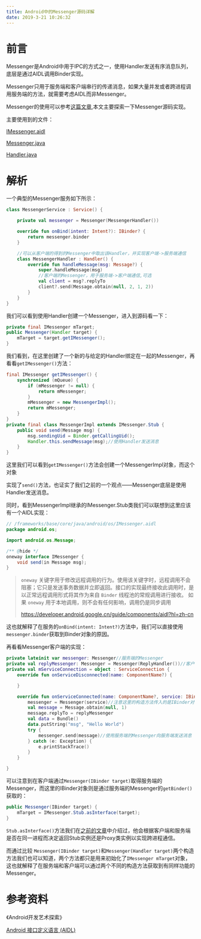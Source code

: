 ```yaml
---
title: Android中的Messenger源码详解
date: 2019-3-21 10:26:32
---
```



# 前言

Messenger是Android中用于IPC的方式之一，使用Handler发送有序消息队列，底层是通过AIDL调用Binder实现。

Messenger只用于服务端和客户端串行的传递消息，如果大量并发或者跨进程调用服务端的方法，就需要考虑AIDL而非Messenger。

Messenger的使用可以参考[这篇文章](https://jixiaoyong.github.io/blog/posts/ad4c562c/),本文主要探索一下Messenger源码实现。

主要使用到的文件：

[IMessenger.aidl](http://androidxref.com/9.0.0_r3/xref/frameworks/base/core/java/android/os/IMessenger.aidl)

[Messenger.java](http://androidxref.com/9.0.0_r3/xref/frameworks/base/core/java/android/os/Messenger.java)

[Handler.java](http://androidxref.com/9.0.0_r3/xref/frameworks/base/core/java/android/os/Handler.java)

# 解析

一个典型的Messenger服务如下所示：

```kotlin
class MessengerService : Service() {

    private val messenger = Messenger(MessengerHandler())

    override fun onBind(intent: Intent?): IBinder? {
        return messenger.binder
    }

    //可以从客户端的得到的Messenger中取出该Handler，并实现客户端->服务端通信
    class MessengerHandler : Handler() {
        override fun handleMessage(msg: Message?) {
            super.handleMessage(msg)
            //客户端的Messenger，用于服务端->客户端通信,可选
            val client = msg?.replyTo
            client?.send(Message.obtain(null, 2, 1, 2))
        }
    }
}
```

我们可以看到使用Handler创建一个Messenger，进入到源码看一下：

```java
private final IMessenger mTarget;
public Messenger(Handler target) {
    mTarget = target.getIMessenger();
}
```

我们看到，在这里创建了一个新的与给定的Handler绑定在一起的Messenger，再看看`getIMessenger()`方法：

```java
final IMessenger getIMessenger() {
    synchronized (mQueue) {
        if (mMessenger != null) {
            return mMessenger;
        }
        mMessenger = new MessengerImpl();
        return mMessenger;
    }
}
private final class MessengerImpl extends IMessenger.Stub {
    public void send(Message msg) {
        msg.sendingUid = Binder.getCallingUid();
        Handler.this.sendMessage(msg);//使用Handler发送消息
    }
}
```

这里我们可以看到`getIMessenger()`方法会创建一个MessengerImpl对象，而这个对象

实现了`send()`方法，也证实了我们之前的一个观点——Messenger底层是使用Handler发送消息。

同时，看到MessengerImpl继承的IMessenger.Stub类我们可以联想到这里应该有一个AIDL实现：

```java
// /frameworks/base/core/java/android/os/IMessenger.aidl
package android.os;

import android.os.Message;

/** @hide */
oneway interface IMessenger {
    void send(in Message msg);
}
```

> `oneway` 关键字用于修改远程调用的行为。使用该关键字时，远程调用不会阻塞；它只是发送事务数据并立即返回。接口的实现最终接收此调用时，是以正常远程调用形式将其作为来自 `Binder` 线程池的常规调用进行接收。 如果 `oneway` 用于本地调用，则不会有任何影响，调用仍是同步调用
>
> <https://developer.android.google.cn/guide/components/aidl?hl=zh-cn>

这也就解释了在服务的`onBind(intent: Intent?)`方法中，我们可以直接使用`messenger.binder`获取到Binder对象的原因。

再看看Messenger客户端的实现：

```kotlin
private lateinit var messenger: Messenger//服务端的Messenger
private val replyMessenger: Messenger = Messenger(ReplyHandler())//客户端的Messenger，用于服务端->客户端通信，可选
private val mServiceConnection = object : ServiceConnection {
    override fun onServiceDisconnected(name: ComponentName?) {

    }

    override fun onServiceConnected(name: ComponentName?, service: IBinder?) {
        messenger = Messenger(service)//注意这里的构造方法传入的是IBinder对象
        val message = Message.obtain(null, 1)
        message.replyTo = replyMessenger
        val data = Bundle()
        data.putString("msg", "Hello World")
        try {
            messenger.send(message)//使用服务端的Messenger向服务端发送消息
        } catch (e: Exception) {
            e.printStackTrace()
        }
    }

}
```

可以注意到在客户端通过`Messenger(IBinder target)`取得服务端的Messenger，而这里的IBinder对象则是通过服务端的Messenger的`getBinder()`获取的：

```java
public Messenger(IBinder target) {
    mTarget = IMessenger.Stub.asInterface(target);
}
```

`Stub.asInterface()`方法我们在[之前的文章](http://jixiaoyong.github.io/blog/posts/88d0bcd1/)中介绍过，他会根据客户端和服务端是否在同一进程而决定返回Stub实例还是Proxy类实例以实现跨进程通信。

而通过比较 `Messenger(IBinder target)`和`Messenger(Handler target)`两个构造方法我们也可以知道，两个方法都只是用来初始化了`IMessenger mTarget`对象，这也就解释了在服务端和客户端可以通过两个不同的构造方法获取到有同样功能的Messenger。

# 参考资料

《Android开发艺术探索》

[Android 接口定义语言 (AIDL)](https://developer.android.google.cn/guide/components/aidl?hl=zh-cn)